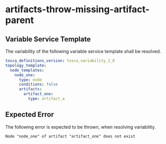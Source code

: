 # artifacts-throw-missing-artifact-parent


## Variable Service Template

The variability of the following variable service template shall be resolved.

```yaml linenums="1"
tosca_definitions_version: tosca_variability_1_0
topology_template:
  node_templates:
    node_one:
      type: node
      conditions: false
      artifacts:
        artifact_one:
          type: artifact_a
```





## Expected Error

The following error is expected to be thrown, when resolving variability.

```text linenums="1"
Node "node_one" of artifact "artifact_one" does not exist
```

